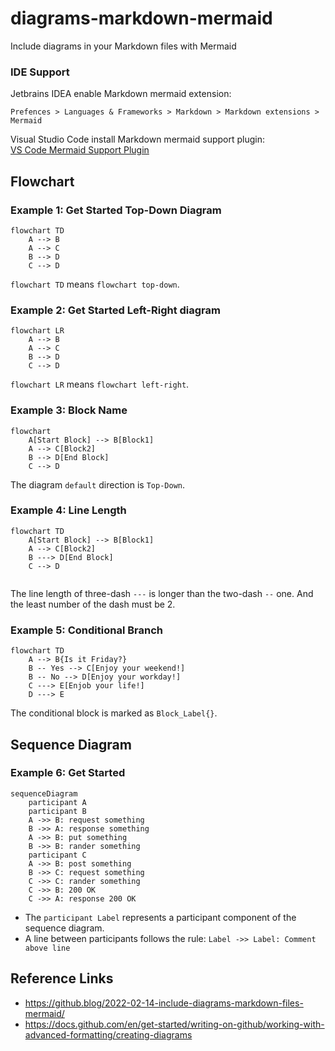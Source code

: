 # diagrams-markdown-mermaid

Include diagrams in your Markdown files with Mermaid

### IDE Support

Jetbrains IDEA enable Markdown mermaid extension:  

```Prefences > Languages & Frameworks > Markdown > Markdown extensions > Mermaid``` 

Visual Studio Code install Markdown mermaid support plugin:  
[VS Code Mermaid Support Plugin](https://marketplace.visualstudio.com/items?itemName=bierner.markdown-mermaid)

## Flowchart

### Example 1: Get Started Top-Down Diagram

```mermaid
flowchart TD
    A --> B
    A --> C
    B --> D
    C --> D
```

`flowchart TD` means `flowchart top-down`.

### Example 2: Get Started Left-Right diagram

```mermaid
flowchart LR
    A --> B
    A --> C
    B --> D
    C --> D
```

`flowchart LR` means `flowchart left-right`.

### Example 3: Block Name

```mermaid
flowchart
    A[Start Block] --> B[Block1]
    A --> C[Block2]
    B --> D[End Block]
    C --> D
```

The diagram `default` direction is `Top-Down`.

### Example 4: Line Length

```mermaid
flowchart TD
    A[Start Block] --> B[Block1]
    A --> C[Block2]
    B ---> D[End Block]
    C --> D
    
```

The line length of three-dash `---` is longer than the two-dash `--` one. And the least number of 
the dash must be 2.

### Example 5: Conditional Branch

```mermaid
flowchart TD
    A --> B{Is it Friday?}
    B -- Yes --> C[Enjoy your weekend!]
    B -- No --> D[Enjoy your workday!]
    C ---> E[Enjob your life!]
    D ---> E
```

The conditional block is marked as `Block_Label{}`.

## Sequence Diagram

### Example 6: Get Started
```mermaid
sequenceDiagram
    participant A
    participant B
    A ->> B: request something
    B ->> A: response something
    A ->> B: put something
    B ->> B: rander something
    participant C
    A ->> B: post something
    B ->> C: request something
    C ->> C: rander something
    C ->> B: 200 OK
    C ->> A: response 200 OK
```

- The `participant Label` represents a participant component of the sequence diagram.
- A line between participants follows the rule: `Label ->> Label: Comment above line`

## Reference Links

- https://github.blog/2022-02-14-include-diagrams-markdown-files-mermaid/
- https://docs.github.com/en/get-started/writing-on-github/working-with-advanced-formatting/creating-diagrams